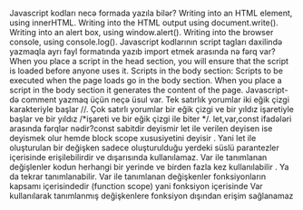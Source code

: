 Javascript kodları necə formada yazıla bilər?
Writing into an HTML element, using innerHTML.
Writing into the HTML output using document.write().
Writing into an alert box, using window.alert().
Writing into the browser console, using console.log().
Javascript kodlarının script tagları daxilində yazmaqla ayrı fayl formatında yazıb import etmek arasında nə fərq var?
When you place a script in the head section, you will ensure that the script is loaded before anyone uses it. Scripts in the body section: Scripts to be executed when the page loads go in the body section. When you place a script in the body section it generates the content of the page.
Javascript-də comment yazmaq üçün neçə üsul var.
Tek satırlık yorumlar iki eğik çizgi karakteriyle başlar //.
Çok satırlı yorumlar bir eğik çizgi ve bir yıldız işaretiyle başlar ve bir yıldız /*işareti ve bir eğik çizgi ile biter */.
let,var,const ifadələri arasında fərqlər nədir?const sabitdir deyismir let ile verilen deyisen ise deyismek olur hemde block scope xususiyetini deyisir . Yani let ile oluşturulan bir değişken sadece oluşturulduğu yerdeki süslü parantezler içerisinde erişilebilirdir ve dışarısında kullanılamaz. Var ile tanımlanan değişlenler kodun herhangi bir yerinde ve birden fazla kez kullanılabilir . Ya da tekrar tanımlanabilir. Var ile tanımlanan değişkenler fonksiyonların kapsamı içerisindedir (function scope) yani fonksiyon içerisinde Var kullanılarak tanımlanmış değişkenlere fonksiyon dışından erişim sağlanamaz